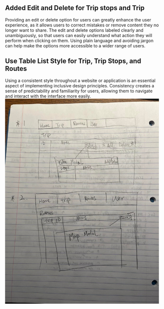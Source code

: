 ## Added Edit and Delete for Trip stops and Trip
Providing an edit or delete option for users can greatly enhance the user experience, as it allows users to correct mistakes or remove content they no longer want to share.
The edit and delete options labeled clearly and unambiguously, so that users can easily understand what action they will perform when clicking on them.
Using plain language and avoiding jargon can help make the options more accessible to a wider range of users.

## Use Table List Style for Trip, Trip Stops, and Routes
Using a consistent style throughout a website or application is an essential aspect of implementing inclusive design principles.
Consistency creates a sense of predictability and familiarity for users, allowing them to navigate and interact with the interface more easily.
![inclusive_design](inclusive_design.jpg)